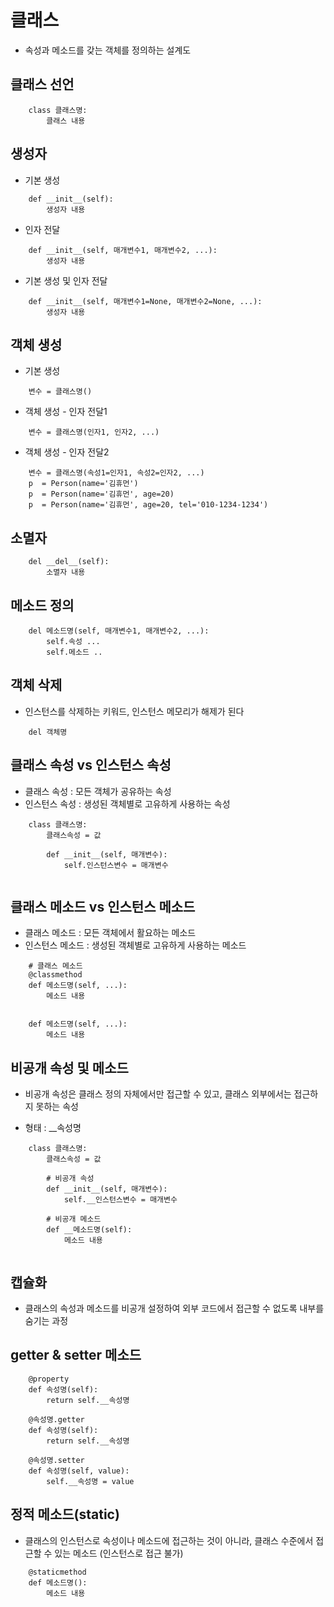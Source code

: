 # 클래스
- 속성과 메소드를 갖는 객체를 정의하는 설계도

## 클래스 선언
```
    class 클래스명:
        클래스 내용
```

## 생성자
- 기본 생성
```
    def __init__(self):
        생성자 내용
```

- 인자 전달
```
    def __init__(self, 매개변수1, 매개변수2, ...):
        생성자 내용
```

- 기본 생성 및 인자 전달
```
    def __init__(self, 매개변수1=None, 매개변수2=None, ...):
        생성자 내용
```

## 객체 생성
- 기본 생성
```
    변수 = 클래스명()
```

- 객체 생성 - 인자 전달1
```
    변수 = 클래스명(인자1, 인자2, ...)
```

- 객체 생성 - 인자 전달2
```
    변수 = 클래스명(속성1=인자1, 속성2=인자2, ...)
    p  = Person(name='김휴먼')
    p  = Person(name='김휴먼', age=20)
    p  = Person(name='김휴먼', age=20, tel='010-1234-1234')
```


## 소멸자
```
    del __del__(self):
        소멸자 내용
```


## 메소드 정의
```
    del 메소드명(self, 매개변수1, 매개변수2, ...):
        self.속성 ...
        self.메소드 ..
```

## 객체 삭제
- 인스턴스를 삭제하는 키워드, 인스턴스 메모리가 해제가 된다
```
    del 객체명
```


## 클래스 속성 vs 인스턴스 속성
- 클래스 속성           : 모든 객체가 공유하는 속성
- 인스턴스 속성         : 생성된 객체별로 고유하게 사용하는 속성
```
    class 클래스명:
        클래스속성 = 값

        def __init__(self, 매개변수):
            self.인스턴스변수 = 매개변수


```

## 클래스 메소드 vs 인스턴스 메소드
- 클래스 메소드         : 모든 객체에서 활요하는 메소드
- 인스턴스 메소드       : 생성된 객체별로 고유하게 사용하는 메소드
```
    # 클래스 메소드
    @classmethod
    def 메소드명(self, ...):
        메소드 내용

    
    def 메소드명(self, ...):
        메소드 내용

```


## 비공개 속성 및 메소드
- 비공개 속성은 클래스 정의 자체에서만 접근할 수 있고,
  클래스 외부에서는 접근하지 못하는 속성

- 형태 : __속성명
```
    class 클래스명:
        클래스속성 = 값

        # 비공개 속성
        def __init__(self, 매개변수):
            self.__인스턴스변수 = 매개변수

        # 비공개 메소드
        def __메소드명(self):
            메소드 내용


```

## 캡슐화
- 클래스의 속성과 메소드를 비공개 설정하여
  외부 코드에서 접근할 수 없도록 내부를 숨기는 과정



## getter & setter 메소드
```
    @property
    def 속성명(self):
        return self.__속성명
    
    @속성명.getter
    def 속성명(self):
        return self.__속성명

    @속성명.setter
    def 속성명(self, value):
        self.__속성명 = value
```


## 정적 메소드(static)
- 클래스의 인스턴스로 속성이나 메소드에 접근하는 것이 아니라,
  클래스 수준에서 접근할 수 있는 메소드 (인스턴스로 접근 불가)


```
    @staticmethod
    def 메소드명():
        메소드 내용
```

